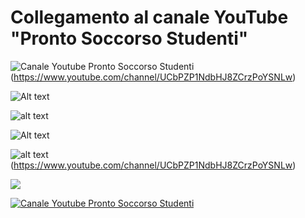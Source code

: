 # Collegamento al canale YouTube "Pronto Soccorso Studenti"


![Canale Youtube Pronto Soccorso Studenti](./Immagini/icona_canale.png?raw=true)(https://www.youtube.com/channel/UCbPZP1NdbHJ8ZCrzPoYSNLw)

![Alt text](./Immagini/icona_canale.png?raw=true)

![alt text](https://github.com/ProSoSt/ProntoSoccorsoStudenti/edit/main/Immagini/icona_canale.png?raw=true)

![Alt text](relative%20path/to/img.jpg?raw=true "Title")

![alt text](<img src="https://github.com/ProSoSt/ProntoSoccorsoStudenti/edit/main/Immagini/icona_canale.png">)(https://www.youtube.com/channel/UCbPZP1NdbHJ8ZCrzPoYSNLw)

[<img src="path/to/image.png">](https://link-to-your-URL/)



[![Canale Youtube Pronto Soccorso Studenti](Immagini/icona_canale.png)](https://www.youtube.com/channel/UCbPZP1NdbHJ8ZCrzPoYSNLw)
